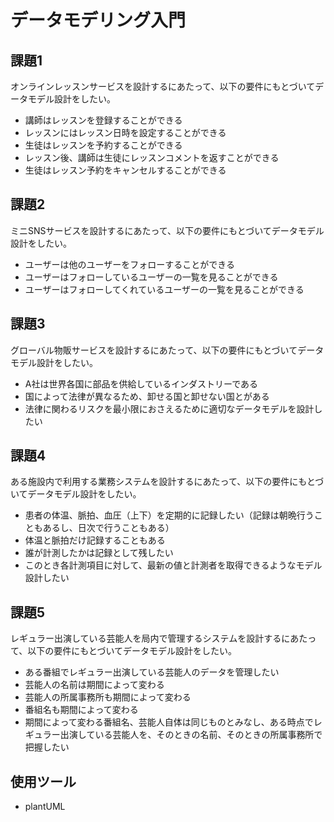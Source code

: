 # データモデリング入門

## 課題1

オンラインレッスンサービスを設計するにあたって、以下の要件にもとづいてデータモデル設計をしたい。

- 講師はレッスンを登録することができる
- レッスンにはレッスン日時を設定することができる
- 生徒はレッスンを予約することができる
- レッスン後、講師は生徒にレッスンコメントを返すことができる
- 生徒はレッスン予約をキャンセルすることができる

## 課題2

ミニSNSサービスを設計するにあたって、以下の要件にもとづいてデータモデル設計をしたい。

- ユーザーは他のユーザーをフォローすることができる
- ユーザーはフォローしているユーザーの一覧を見ることができる
- ユーザーはフォローしてくれているユーザーの一覧を見ることができる

## 課題3

グローバル物販サービスを設計するにあたって、以下の要件にもとづいてデータモデル設計をしたい。

- A社は世界各国に部品を供給しているインダストリーである
- 国によって法律が異なるため、卸せる国と卸せない国とがある
- 法律に関わるリスクを最小限におさえるために適切なデータモデルを設計したい

## 課題4

ある施設内で利用する業務システムを設計するにあたって、以下の要件にもとづいてデータモデル設計をしたい。

- 患者の体温、脈拍、血圧（上下）を定期的に記録したい（記録は朝晩行うこともあるし、日次で行うこともある）
- 体温と脈拍だけ記録することもある
- 誰が計測したかは記録として残したい
- このとき各計測項目に対して、最新の値と計測者を取得できるようなモデル設計したい

## 課題5

レギュラー出演している芸能人を局内で管理するシステムを設計するにあたって、以下の要件にもとづいてデータモデル設計をしたい。

- ある番組でレギュラー出演している芸能人のデータを管理したい
- 芸能人の名前は期間によって変わる
- 芸能人の所属事務所も期間によって変わる
- 番組名も期間によって変わる
- 期間によって変わる番組名、芸能人自体は同じものとみなし、ある時点でレギュラー出演している芸能人を、そのときの名前、そのときの所属事務所で把握したい

## 使用ツール
- plantUML
